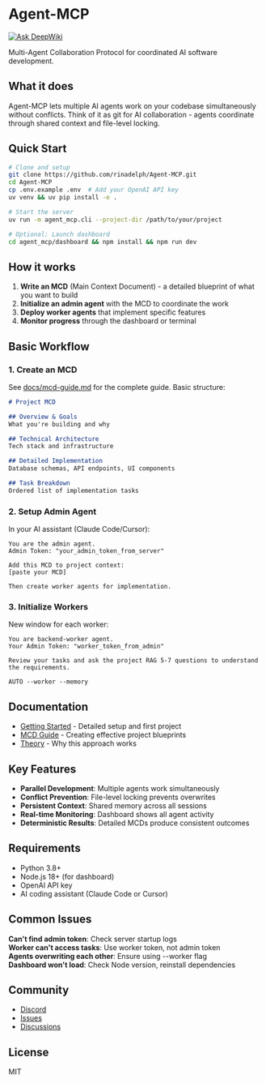 # Agent-MCP

[![Ask DeepWiki](https://deepwiki.com/badge.svg)](https://deepwiki.com/rinadelph/Agent-MCP)

Multi-Agent Collaboration Protocol for coordinated AI software development.

## What it does

Agent-MCP lets multiple AI agents work on your codebase simultaneously without conflicts. Think of it as git for AI collaboration - agents coordinate through shared context and file-level locking.

## Quick Start

```bash
# Clone and setup
git clone https://github.com/rinadelph/Agent-MCP.git
cd Agent-MCP
cp .env.example .env  # Add your OpenAI API key
uv venv && uv pip install -e .

# Start the server
uv run -m agent_mcp.cli --project-dir /path/to/your/project

# Optional: Launch dashboard
cd agent_mcp/dashboard && npm install && npm run dev
```

## How it works

1. **Write an MCD** (Main Context Document) - a detailed blueprint of what you want to build
2. **Initialize an admin agent** with the MCD to coordinate the work
3. **Deploy worker agents** that implement specific features
4. **Monitor progress** through the dashboard or terminal

## Basic Workflow

### 1. Create an MCD

See [docs/mcd-guide.md](./docs/mcd-guide.md) for the complete guide. Basic structure:

```markdown
# Project MCD

## Overview & Goals
What you're building and why

## Technical Architecture  
Tech stack and infrastructure

## Detailed Implementation
Database schemas, API endpoints, UI components

## Task Breakdown
Ordered list of implementation tasks
```

### 2. Setup Admin Agent

In your AI assistant (Claude Code/Cursor):
```
You are the admin agent.
Admin Token: "your_admin_token_from_server"

Add this MCD to project context:
[paste your MCD]

Then create worker agents for implementation.
```

### 3. Initialize Workers

New window for each worker:
```
You are backend-worker agent.
Your Admin Token: "worker_token_from_admin"

Review your tasks and ask the project RAG 5-7 questions to understand the requirements.

AUTO --worker --memory
```

## Documentation

- [Getting Started](./docs/getting-started.md) - Detailed setup and first project
- [MCD Guide](./docs/mcd-guide.md) - Creating effective project blueprints
- [Theory](./docs/chapter-1-cognitive-empathy.md) - Why this approach works

## Key Features

- **Parallel Development**: Multiple agents work simultaneously
- **Conflict Prevention**: File-level locking prevents overwrites
- **Persistent Context**: Shared memory across all sessions
- **Real-time Monitoring**: Dashboard shows all agent activity
- **Deterministic Results**: Detailed MCDs produce consistent outcomes

## Requirements

- Python 3.8+
- Node.js 18+ (for dashboard)
- OpenAI API key
- AI coding assistant (Claude Code or Cursor)

## Common Issues

**Can't find admin token**: Check server startup logs  
**Worker can't access tasks**: Use worker token, not admin token  
**Agents overwriting each other**: Ensure using --worker flag  
**Dashboard won't load**: Check Node version, reinstall dependencies

## Community

- [Discord](https://discord.gg/7Jm7nrhjGn)
- [Issues](https://github.com/rinadelph/Agent-MCP/issues)
- [Discussions](https://github.com/rinadelph/Agent-MCP/discussions)

## License

MIT